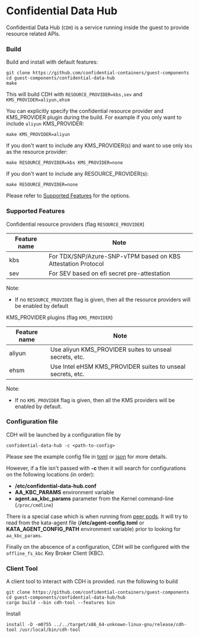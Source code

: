 # Confidential Data Hub

Confidential Data Hub (`CDH`) is a service running inside the guest to provide resource related
APIs.



### Build

Build and install with default features:

```shell
git clone https://github.com/confidential-containers/guest-components
cd guest-components/confidential-data-hub
make
```
This will build CDH with `RESOURCE_PROVIDER=kbs,sev` and `KMS_PROVIDER=aliyun,ehsm`

You can explicitly specify the confidential resource provider and KMS_PROVIDER plugin during the build.
For example if you only want to include `aliyun` KMS_PROVIDER: 

```shell
make KMS_PROVIDER=aliyun
```

If you don't want to include any KMS_PROVIDER(s) and want to use only `kbs` as the resource provider:
```shell
make RESOURCE_PROVIDER=kbs KMS_PROVIDER=none
```

If you don't want to include any RESOURCE_PROVIDER(s):
```shell
make RESOURCE_PROVIDER=none
```

Please refer to [Supported Features](#supported-features) for the options.

### Supported Features

Confidential resource providers (flag `RESOURCE_PROVIDER`)

| Feature name        |           Note                                                     |
| ------------------- | -----------------------------------------------------------------  |
| kbs                 | For TDX/SNP/Azure-SNP-vTPM based on KBS Attestation Protocol       |
| sev                 | For SEV based on efi secret pre-attestation                        |

Note:
- If no `RESOURCE_PROVIDER` flag is given, then all the resource providers will be enabled by default

KMS_PROVIDER plugins (flag `KMS_PROVIDER`)

| Feature name        |           Note                                                     |
| ------------------- | -----------------------------------------------------------------  |
| aliyun              | Use aliyun KMS_PROVIDER suites to unseal secrets, etc.                      |
| ehsm                | Use Intel eHSM KMS_PROVIDER suites to unseal secrets, etc.                  |

Note:
- If no `KMS_PROVIDER` flag is given, then all the KMS providers will be enabled by default.

### Configuration file

CDH will be launched by a configuration file by
```shell
confidential-data-hub -c <path-to-config>
```

Please see the example config file in [toml](./example.config.toml) or [json](./example.config.json) for more details.

However, if a file isn't passed with **-c** then it will search for configurations on the
following locations (in order):

* **/etc/confidential-data-hub.conf**
* **AA_KBC_PARAMS** environment variable
* **agent.aa_kbc_params** parameter from the Kernel command-line (`/proc/cmdline`)

There is a special case which is when running from [peer pods](https://github.com/confidential-containers/cloud-api-adaptor). It
will try to read from the kata-agent file (**/etc/agent-config.toml** or **KATA_AGENT_CONFIG_PATH** environment variable) prior
to looking for `aa_kbc_params`.

Finally on the abscence of a configuration, CDH will be configured with the `offline_fs_kbc` Key Broker Client (KBC).
### Client Tool

A client tool to interact with CDH is provided. run the following to build
```shell
git clone https://github.com/confidential-containers/guest-components
cd guest-components/confidential-data-hub/hub
cargo build --bin cdh-tool --features bin
```

Install
```shell
install -D -m0755 ../../target/x86_64-unknown-linux-gnu/release/cdh-tool /usr/local/bin/cdh-tool
```

